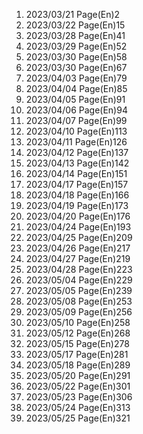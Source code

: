1. 2023/03/21 Page(En)2
2. 2023/03/22 Page(En)15
3. 2023/03/28 Page(En)41
4. 2023/03/29 Page(En)52
5. 2023/03/30 Page(En)58
6. 2023/03/30 Page(En)67
7. 2023/04/03 Page(En)79
8. 2023/04/04 Page(En)85
9. 2023/04/05 Page(En)91
10. 2023/04/06 Page(En)94
11. 2023/04/07 Page(En)99
12. 2023/04/10 Page(En)113
13. 2023/04/11 Page(En)126
14. 2023/04/12 Page(En)137
15. 2023/04/13 Page(En)142
16. 2023/04/14 Page(En)151
17. 2023/04/17 Page(En)157
18. 2023/04/18 Page(En)166
19. 2023/04/19 Page(En)173
20. 2023/04/20 Page(En)176
21. 2023/04/24 Page(En)193
22. 2023/04/25 Page(En)209
23. 2023/04/26 Page(En)217
24. 2023/04/27 Page(En)219
25. 2023/04/28 Page(En)223
26. 2023/05/04 Page(En)229
27. 2023/05/05 Page(En)239
28. 2023/05/08 Page(En)253
29. 2023/05/09 Page(En)256
30. 2023/05/10 Page(En)258
31. 2023/05/12 Page(En)268
32. 2023/05/15 Page(En)278
33. 2023/05/17 Page(En)281
34. 2023/05/18 Page(En)289
35. 2023/05/20 Page(En)291
36. 2023/05/22 Page(En)301
37. 2023/05/23 Page(En)306
38. 2023/05/24 Page(En)313
39. 2023/05/25 Page(En)321


